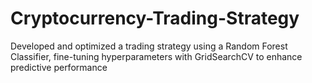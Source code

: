 # Cryptocurrency-Trading-Strategy
Developed and optimized a trading strategy using a Random Forest Classifier, fine-tuning hyperparameters with GridSearchCV to enhance predictive performance
